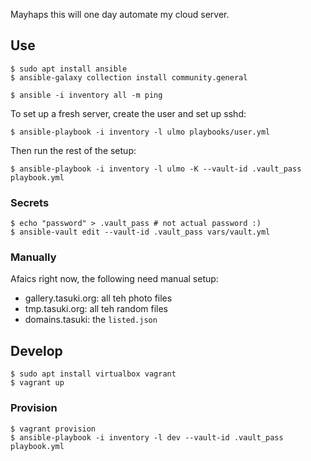 Mayhaps this will one day automate my cloud server.

## Use

    $ sudo apt install ansible
    $ ansible-galaxy collection install community.general

    $ ansible -i inventory all -m ping

To set up a fresh server, create the user and set up sshd:

    $ ansible-playbook -i inventory -l ulmo playbooks/user.yml

Then run the rest of the setup:

    $ ansible-playbook -i inventory -l ulmo -K --vault-id .vault_pass playbook.yml

### Secrets

    $ echo "password" > .vault_pass # not actual password :)
    $ ansible-vault edit --vault-id .vault_pass vars/vault.yml

### Manually

Afaics right now, the following need manual setup:

- gallery.tasuki.org: all teh photo files
- tmp.tasuki.org: all teh random files
- domains.tasuki: the `listed.json`

## Develop

    $ sudo apt install virtualbox vagrant
    $ vagrant up

### Provision

    $ vagrant provision
    $ ansible-playbook -i inventory -l dev --vault-id .vault_pass playbook.yml
